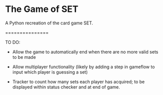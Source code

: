 The Game of SET
===============

A Python recreation of the card game SET.

===============

TO DO:

- Allow the game to automatically end when there
are no more valid sets to be made

- Allow multiplayer functionality (likely by
adding a step in gameflow to input which player
is guessing a set)

- Tracker to count how many sets each player has
acquired; to be displayed within status checker
and at end of game.

